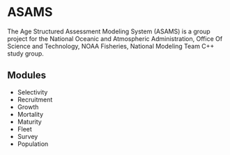# ASAMS
The Age Structured Assessment Modeling System (ASAMS) is a group project for the National Oceanic and Atmospheric Administration,  Office Of Science and Technology, NOAA Fisheries, National Modeling Team C++ study group. 

## Modules 
- Selectivity
- Recruitment
- Growth
- Mortality
- Maturity
- Fleet
- Survey
- Population
